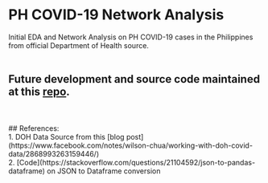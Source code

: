 # PH COVID-19 Network Analysis
Initial EDA and Network Analysis on PH COVID-19 cases in the Philippines from official Department of Health source.
<br>
<br>
## Future development and source code maintained at this [repo](https://github.com/enzoampil/phcovid).


<br>
<br>
## References:
<br> 1. DOH Data Source from this [blog post](https://www.facebook.com/notes/wilson-chua/working-with-doh-covid-data/2868993263159446/)
<br> 2. [Code](https://stackoverflow.com/questions/21104592/json-to-pandas-dataframe) on JSON to Dataframe conversion 
